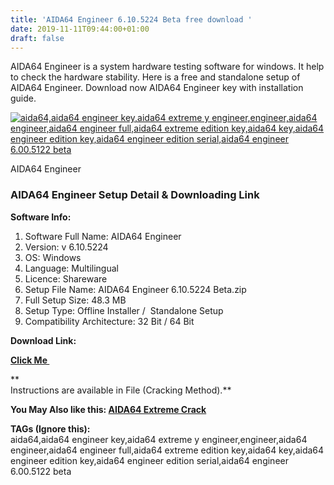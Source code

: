```yaml
---
title: 'AIDA64 Engineer 6.10.5224 Beta free download '
date: 2019-11-11T09:44:00+01:00
draft: false
---
```


AIDA64 Engineer is a system hardware testing software for windows. It help to check the hardware stability. Here is a free and standalone setup of AIDA64 Engineer. Download now AIDA64 Engineer key with installation guide.  
  
  

[![aida64,aida64 engineer key,aida64 extreme y engineer,engineer,aida64 engineer,aida64 engineer full,aida64 extreme edition key,aida64 key,aida64 engineer edition key,aida64 engineer edition serial,aida64 engineer 6.00.5122 beta](https://1.bp.blogspot.com/-irE99TXMAdk/Xckd_LrUXSI/AAAAAAAAAyQ/tzPbnipDJlspzBir52DcP_aB-olM3cESACLcBGAsYHQ/s320/AIDA64-engineer-free.png "AIDA64 Engineer key free download ")](https://1.bp.blogspot.com/-irE99TXMAdk/Xckd_LrUXSI/AAAAAAAAAyQ/tzPbnipDJlspzBir52DcP_aB-olM3cESACLcBGAsYHQ/s1600/AIDA64-engineer-free.png)

AIDA64 Engineer

  

  

### AIDA64 Engineer Setup Detail & Downloading Link

  

  

**Software Info:**

1.  Software Full Name: AIDA64 Engineer
2.  Version: v 6.10.5224 
3.  OS: Windows
4.  Language: Multilingual
5.  Licence: Shareware
6.  Setup File Name: AIDA64 Engineer 6.10.5224 Beta.zip
7.  Full Setup Size: 48.3 MB
8.  Setup Type: Offline Installer /  Standalone Setup
9.  Compatibility Architecture: 32 Bit / 64 Bit 

**Download Link:**

**[Click Me ](https://mega.nz/#!dFsXTC4S!fSvfgh7VHMwy0sJIDuhbBfTaN9SJz_KpUD4bC-btHkI)**  
  
**  
Instructions are available in File (Cracking Method).**  
  
  
  

**You May Also like this: [AIDA64 Extreme Crack](https://pcappsstock.blogspot.com/2019/11/aida64-extreme-free.html)**

  

  

  

**TAGs (Ignore this):**  
aida64,aida64 engineer key,aida64 extreme y engineer,engineer,aida64 engineer,aida64 engineer full,aida64 extreme edition key,aida64 key,aida64 engineer edition key,aida64 engineer edition serial,aida64 engineer 6.00.5122 beta